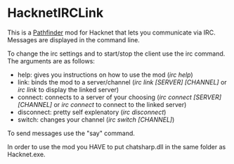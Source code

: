 # HacknetIRCLink

This is a [Pathfinder](https://github.com/Arkhist/Hacknet-Pathfinder) mod for Hacknet that lets you communicate via IRC. 
Messages are displayed in the command line.

To change the irc settings and to start/stop the client use the irc command.
The arguments are as follows:
* help: gives you instructions on how to use the mod (*irc help*)
* link: binds the mod to a server/channel (*irc link [SERVER] [CHANNEL]* or *irc link* to display the linked server)
* connect: connects to a server of your choosing (*irc connect [SERVER] [CHANNEL]* or *irc connect* to connect to the linked server)
* disconnect: pretty self explenatory (*irc disconnect*)
* switch: changes your channel (*irc switch [CHANNEL]*)

To send messages use the "say" command.

In order to use the mod you HAVE to put chatsharp.dll in the same folder as Hacknet.exe.
